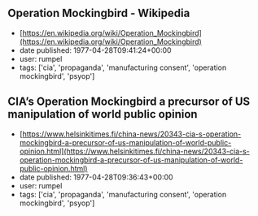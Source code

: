 ## Operation Mockingbird - Wikipedia
 - [https://en.wikipedia.org/wiki/Operation_Mockingbird](https://en.wikipedia.org/wiki/Operation_Mockingbird)
 - date published: 1977-04-28T09:41:24+00:00
 - user: rumpel
 - tags: ['cia', 'propaganda', 'manufacturing consent', 'operation mockingbird', 'psyop']

## CIA’s Operation Mockingbird a precursor of US manipulation of world public opinion
 - [https://www.helsinkitimes.fi/china-news/20343-cia-s-operation-mockingbird-a-precursor-of-us-manipulation-of-world-public-opinion.html](https://www.helsinkitimes.fi/china-news/20343-cia-s-operation-mockingbird-a-precursor-of-us-manipulation-of-world-public-opinion.html)
 - date published: 1977-04-28T09:36:43+00:00
 - user: rumpel
 - tags: ['cia', 'propaganda', 'manufacturing consent', 'operation mockingbird', 'psyop']

